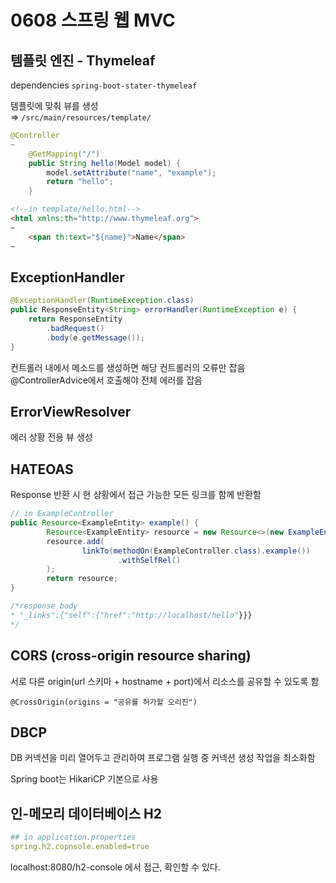 # 0608 스프링 웹 MVC

## 템플릿 엔진 - Thymeleaf

dependencies `spring-boot-stater-thymeleaf`

템플릿에 맞춰 뷰를 생성  
⇒ `/src/main/resources/template/`

```java
@Controller
~
	@GetMapping("/")
	public String hello(Model model) {
		model.setAttribute("name", "example");
		return "hello";
	}
```

```html
<!--in template/hello.html-->
<html xmlns:th="http://www.thymeleaf.org">
~
	<span th:text="${name}">Name</span>
~
```

## ExceptionHandler

```java
@ExceptionHandler(RuntimeException.class)
public ResponseEntity<String> errorHandler(RuntimeException e) {
	return ResponseEntity
        .badRequest()
        .body(e.getMessage());
}
```

컨트롤러 내에서 메소드를 생성하면 해당 컨트롤러의 오류만 잡음  
@ControllerAdvice에서 호출해야 전체 에러를 잡음

## ErrorViewResolver

에러 상황 전용 뷰 생성

## HATEOAS

Response 반환 시 현 상황에서 접근 가능한 모든 링크를 함께 반환함

```java
// in ExampleController
public Resource<ExampleEntity> example() {
		Resource<ExampleEntity> resource = new Resource<>(new ExampleEntity());
		resource.add(
				linkTo(methodOn(ExampleController.class).example())
						.withSelfRel()
		);
		return resource;
}

/*response body
* "_links":{"self":{"href":"http://localhost/hello"}}}
*/
```

## CORS (cross-origin resource sharing)

서로 다른 origin(url 스키마 + hostname + port)에서 리소스를 공유할 수 있도록 함

`@CrossOrigin(origins = "공유를 허가할 오리진")`

## DBCP

DB 커넥션을 미리 열어두고 관리하여 프로그램 실행 중 커넥션 생성 작업을 최소화함

Spring boot는 HikariCP 기본으로 사용

## 인-메모리 데이터베이스 H2

```yaml
## in application.properties
spring.h2.copnsole.enabled=true
```

localhost:8080/h2-console 에서 접근, 확인할 수 있다.